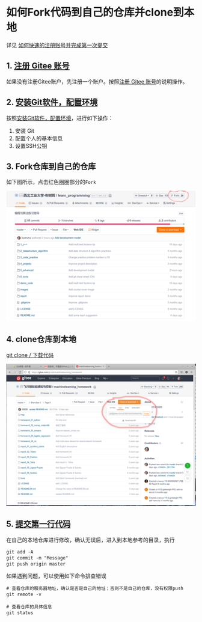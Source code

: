 # 如何Fork代码到自己的仓库并clone到本地

详见 [如何快速的注册账号并完成第一次提交](https://gitee.com/help/categories/19)

## 1. [注册 Gitee 账号](https://gitee.com/help/articles/4113)

如果没有注册Gitee账户，先注册一个账户。按照[注册 Gitee 账号](https://gitee.com/help/articles/4113)的说明操作。



## 2. [安装Git软件，配置环境](README.md)

按照[安装Git软件，配置环境](README.md)，进行如下操作：
1. 安装 Git
2. 配置个人的基本信息
3. 设置SSH公钥



## 3. Fork仓库到自己的仓库

如下图所示，点击红色圈圈部分的`Fork`

![usage](pic_git/how_to_fork.png)



## 4. clone仓库到本地

[git clone / 下载代码](https://gitee.com/help/articles/4192#article-header0)

![usage](pic_git/git_clone_code.png)





## 5. [提交第一行代码](https://gitee.com/help/articles/4122)

在自己的本地仓库进行修改，确认无误后，进入到本地参考的目录，执行
```
git add -A
git commit -m "Message"
git push origin master
```

如果遇到问题，可以使用如下命令排查错误
```
# 查看仓库的服务器地址，确认是否是自己的地址；否则不是自己的仓库，没有权限push
git remote -v

# 查看仓库的具体信息
git status
```



